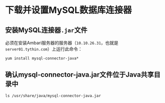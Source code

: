 下载并设置MySQL数据库连接器
================================================================================
## 安装MySQL连接器`.jar`文件
必须在安装Ambari服务器的服务器（`10.10.26.31`，也就是`server01.tythin.com`）上运行此命令：
```shell
yum install mysql-connector-java*
```

## 确认mysql-connector-java.jar文件位于Java共享目录中
```shell
ls /usr/share/java/mysql-connector-java.jar
```